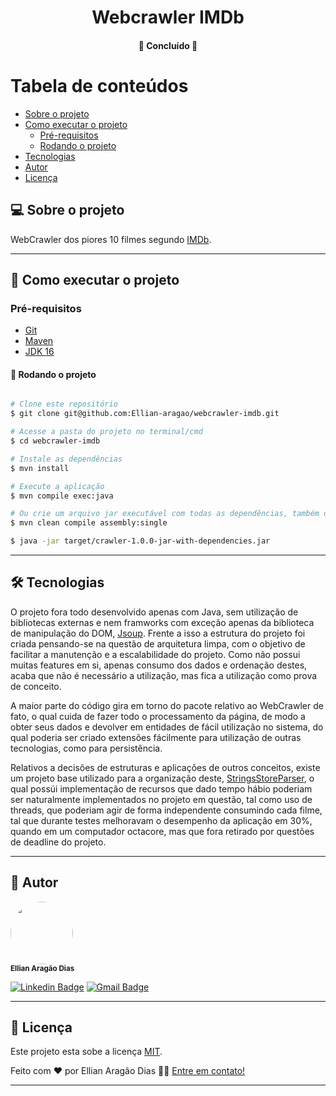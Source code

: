 <h1 align="center">
     Webcrawler IMDb
</h1>

<h4 align="center">
	🚧 Concluído 🚧
</h4>

Tabela de conteúdos
=================

* [Sobre o projeto](#-sobre-o-projeto)
* [Como executar o projeto](#-como-executar-o-projeto)
    * [Pré-requisitos](#pré-requisitos)
    * [Rodando o projeto](#-rodando-o-projeto)
* [Tecnologias](#-tecnologias)
* [Autor](#-autor)
* [Licença](#-licença)


## 💻 Sobre o projeto

WebCrawler dos piores 10 filmes segundo [IMDb](https://www.imdb.com/chart/bottom/).

---

## 🚀 Como executar o projeto

### Pré-requisitos

- [Git](https://git-scm.com/downloads)
- [Maven](https://maven.apache.org/)
- [JDK 16](https://adoptopenjdk.net/?variant=openjdk16&jvmVariant=openj9)

#### 🎲 Rodando o projeto

```bash

# Clone este repositório
$ git clone git@github.com:Ellian-aragao/webcrawler-imdb.git

# Acesse a pasta do projeto no terminal/cmd
$ cd webcrawler-imdb

# Instale as dependências
$ mvn install

# Execute a aplicação
$ mvn compile exec:java

# Ou crie um arquivo jar executável com todas as dependências, também disponível nos packages do projeto
$ mvn clean compile assembly:single

$ java -jar target/crawler-1.0.0-jar-with-dependencies.jar
```
---

## 🛠 Tecnologias

O projeto fora todo desenvolvido apenas com Java, sem utilização de bibliotecas externas e nem framworks com exceção
apenas da biblioteca de manipulação do DOM, [Jsoup](https://jsoup.org/). Frente a isso a estrutura do projeto foi criada
pensando-se na questão de arquitetura limpa, com o objetivo de facilitar a manutenção e a escalabilidade do projeto. Como
não possui muitas features em si, apenas consumo dos dados e ordenação destes, acaba que não é necessário a utilização,
mas fica a utilização como prova de conceito.

A maior parte do código gira em torno do pacote relativo ao WebCrawler de fato, o qual cuida de fazer todo o processamento
da página, de modo a obter seus dados e devolver em entidades de fácil utilização no sistema, do qual poderia ser criado
extensões fácilmente para utilização de outras tecnologias, como para persistência.

Relativos a decisões de estruturas e aplicações de outros conceitos, existe um projeto base utilizado para a organização
deste, [StringsStoreParser](https://github.com/Ellian-aragao/StringsStoreParser/), o qual possúi implementação de recursos
que dado tempo hábio poderiam ser naturalmente implementados no projeto em questão, tal como uso de threads, que poderiam
agir de forma independente consumindo cada filme, tal que durante testes melhoravam o desempenho da aplicação em 30%, quando
em um computador octacore, mas que fora retirado por questões de deadline do projeto.

---

## 🦸 Autor


 <img style="border-radius: 50%;" src="https://avatars1.githubusercontent.com/u/52057913?s=400&u=222dffcab5586f0eb4efcbff06caa868450f6b8a&v=4" width="100px;" alt=""/>
 <br />
 <a><sub><b>Ellian Aragão Dias</b></sub></a>
 <br />
 
[![Linkedin Badge](https://img.shields.io/badge/-Ellian-blue?style=flat-square&logo=Linkedin&logoColor=white&link=https://www.linkedin.com/in/ellian-arag%C3%A3o-dias-22192a159/)](www.linkedin.com/in/ellian-aragao)
[![Gmail Badge](https://img.shields.io/badge/-ellian.aragao@gmail.com-c14438?style=flat-square&logo=Gmail&logoColor=white&link=mailto:ellian.aragao@gmail.com)](mailto:ellian.aragao@gmail.com)

---

## 📝 Licença

Este projeto esta sobe a licença [MIT](./LICENSE).

Feito com ❤️ por Ellian Aragão Dias 👋🏽 [Entre em contato!](www.linkedin.com/in/ellian-aragao)

---
